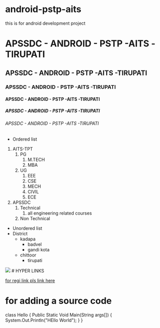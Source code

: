 # android-pstp-aits
this is for android development project
# APSSDC - ANDROID - PSTP -AITS -TIRUPATI 
## APSSDC - ANDROID - PSTP -AITS -TIRUPATI 
### APSSDC - ANDROID - PSTP -AITS -TIRUPATI 
#### APSSDC - ANDROID - PSTP -AITS -TIRUPATI 
##### APSSDC - ANDROID - PSTP -AITS -TIRUPATI 
###### APSSDC - ANDROID - PSTP -AITS -TIRUPATI 

* Ordered list
1. AITS-TPT
    1. PG
        1. M.TECH
        2. MBA
    2. UG
        1. EEE
        2. CSE
        3. MECH
        4. CIVIL
        5. ECE
2. APSSDC
    1. Technical
        1. all engineering related courses
    2. Non Technical   

* Unordered list
* District
    - kadapa
        - badvel
        - gandi kota
     - chittoor
        - tirupati

<img src="https://image.shutterstock.com/image-photo/surreal-image-african-elephant-wearing-260nw-1365289022.jpg">
  # HYPER LINKS
  
[for regi link pls link here](https://www.apssdc.in/home/)

# for adding a source code 
 
 class Hello
    {
        Public Static Void Main(String args[])
        {
        System.Out.Println("HEllo World");
        }
}
